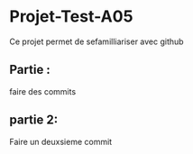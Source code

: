 # Projet-Test-A05
Ce projet permet de sefamilliariser avec github
## Partie : 
faire des commits
## partie 2:
Faire un deuxsieme commit
